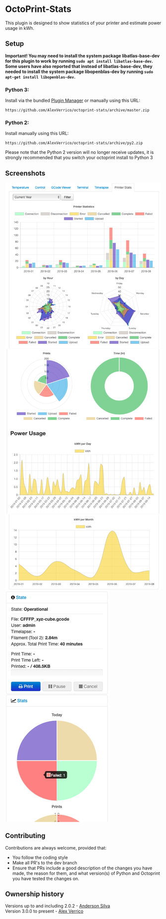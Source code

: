 # OctoPrint-Stats

This plugin is designed to show statistics of your printer and estimate power usage in kWh.

## Setup

**Important! You may need to install the system package libatlas-base-dev for this plugin to work by running `sudo apt install libatlas-base-dev`.  
Some users have also reported that instead of libatlas-base-dev, they needed to install the system package libopenblas-dev by running `sudo apt-get install libopenblas-dev`.**

### Python 3:
Install via the bundled [Plugin Manager](https://github.com/foosel/OctoPrint/wiki/Plugin:-Plugin-Manager)
or manually using this URL:

    https://github.com/AlexVerrico/octoprint-stats/archive/master.zip

### Python 2:
Install manually using this URL:
```
https://github.com/AlexVerrico/octoprint-stats/archive/py2.zip
```
Please note that the Python 2 version will no longer receive updates, it is strongly recommended that you switch your octoprint install to Python 3
## Screenshots

![Screenshot 1](https://github.com/AlexVerrico/octoprint-stats/raw/master/extras/img1.png)
![Screenshot 2](https://github.com/AlexVerrico/octoprint-stats/raw/master/extras/img2.png)
![Screenshot 3](https://github.com/AlexVerrico/octoprint-stats/raw/master/extras/img3.png)
![Screenshot 4](https://github.com/AlexVerrico/octoprint-stats/raw/master/extras/img4.png)

## Contributing
Contributions are always welcome, provided that:  
 - You follow the coding style
 - Make all PR's to the dev branch
 - Ensure that PRs include a good description of the changes you have made, the reason for them, and what version(s) of Python and Octoprint you have tested the changes on.

## Ownership history
Versions up to and including 2.0.2 - [Anderson Silva](https://github.com/amsbr)  
Version 3.0.0 to present - [Alex Verrico](https://github.com/AlexVerrico/)  
